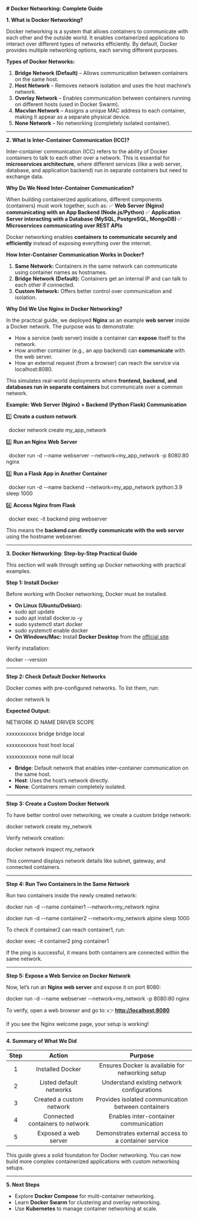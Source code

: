 ﻿**# Docker Networking: Complete Guide**

**1. What is Docker Networking?**

Docker networking is a system that allows containers to communicate with each other and the outside world. It enables containerized applications to interact over different types of networks efficiently. By default, Docker provides multiple networking options, each serving different purposes.

**Types of Docker Networks:**

1. **Bridge Network (Default)** – Allows communication between containers on the same host.
1. **Host Network** – Removes network isolation and uses the host machine’s network.
1. **Overlay Network** – Enables communication between containers running on different hosts (used in Docker Swarm).
1. **Macvlan Network** – Assigns a unique MAC address to each container, making it appear as a separate physical device.
1. **None Network** – No networking (completely isolated container).
-----
**2. What is Inter-Container Communication (ICC)?**

Inter-container communication (ICC) refers to the ability of Docker containers to talk to each other over a network. This is essential for **microservices architecture**, where different services (like a web server, database, and application backend) run in separate containers but need to exchange data.

**Why Do We Need Inter-Container Communication?**

When building containerized applications, different components (containers) must work together, such as:
✅ **Web Server (Nginx) communicating with an App Backend (Node.js/Python)**
✅ **Application Server interacting with a Database (MySQL, PostgreSQL, MongoDB)**
✅ **Microservices communicating over REST APIs**

Docker networking enables **containers to communicate securely and efficiently** instead of exposing everything over the internet.


**How Inter-Container Communication Works in Docker?**

1. **Same Network:** Containers in the same network can communicate using container names as hostnames.
1. **Bridge Network (Default):** Containers get an internal IP and can talk to each other if connected.
1. **Custom Network:** Offers better control over communication and isolation.

**Why Did We Use Nginx in Docker Networking?**

In the practical guide, we deployed **Nginx** as an example **web server** inside a Docker network. The purpose was to demonstrate:

- How a service (web server) inside a container can **expose** itself to the network.
- How another container (e.g., an app backend) can **communicate** with the web server.
- How an external request (from a browser) can reach the service via localhost:8080.

This simulates real-world deployments where **frontend, backend, and databases run in separate containers** but communicate over a common network.

**Example: Web Server (Nginx) + Backend (Python Flask) Communication**

1️⃣   **Create a custom network**

` `docker network create my\_app\_network

2️⃣   **Run an Nginx Web Server**

` `docker run -d --name webserver --network=my\_app\_network -p 8080:80 nginx

3️⃣   **Run a Flask App in Another Container**

` `docker run -d --name backend --network=my\_app\_network python:3.9 sleep 1000

4️⃣   **Access Nginx from Flask**

` `docker exec -it backend ping webserver

This means the **backend can directly communicate with the web server** using the hostname webserver.

-----

**3. Docker Networking: Step-by-Step Practical Guide**

This section will walk through setting up Docker networking with practical examples.

**Step 1: Install Docker**

Before working with Docker networking, Docker must be installed.

- **On Linux (Ubuntu/Debian):** 
- sudo apt update
- sudo apt install docker.io -y
- sudo systemctl start docker
- sudo systemctl enable docker
- **On Windows/Mac:** Install **Docker Desktop** from the [official site](https://www.docker.com/products/docker-desktop/).

Verify installation:

docker --version

-----
**Step 2: Check Default Docker Networks**

Docker comes with pre-configured networks. To list them, run:

docker network ls

**Expected Output:**

NETWORK ID     NAME      DRIVER    SCOPE  

xxxxxxxxxxx    bridge    bridge    local  

xxxxxxxxxxx    host      host      local  

xxxxxxxxxxx    none      null      local  

- **Bridge**: Default network that enables inter-container communication on the same host.
- **Host**: Uses the host’s network directly.
- **None**: Containers remain completely isolated.
-----
**Step 3: Create a Custom Docker Network**

To have better control over networking, we create a custom bridge network:

docker network create my\_network

Verify network creation:

docker network inspect my\_network

This command displays network details like subnet, gateway, and connected containers.

-----
**Step 4: Run Two Containers in the Same Network**

Run two containers inside the newly created network:

docker run -d --name container1 --network=my\_network nginx

docker run -d --name container2 --network=my\_network alpine sleep 1000

To check if container2 can reach container1, run:

docker exec -it container2 ping container1

If the ping is successful, it means both containers are connected within the same network.

-----
**Step 5: Expose a Web Service on Docker Network**

Now, let’s run an **Nginx web server** and expose it on port 8080:

docker run -d --name webserver --network=my\_network -p 8080:80 nginx

To verify, open a web browser and go to: 👉 [**http://localhost:8080**](http://localhost:8080/)

If you see the Nginx welcome page, your setup is working!

-----
**4. Summary of What We Did**

|**Step**|**Action**|**Purpose**|
| :-: | :-: | :-: |
|1|Installed Docker|Ensures Docker is available for networking setup|
|2|Listed default networks|Understand existing network configurations|
|3|Created a custom network|Provides isolated communication between containers|
|4|Connected containers to network|Enables inter-container communication|
|5|Exposed a web server|Demonstrates external access to a container service|

This guide gives a solid foundation for Docker networking. You can now build more complex containerized applications with custom networking setups.

-----
**5. Next Steps**

- Explore **Docker Compose** for multi-container networking.
- Learn **Docker Swarm** for clustering and overlay networking.
- Use **Kubernetes** to manage container networking at scale.
